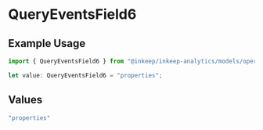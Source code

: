 # QueryEventsField6

## Example Usage

```typescript
import { QueryEventsField6 } from "@inkeep/inkeep-analytics/models/operations";

let value: QueryEventsField6 = "properties";
```

## Values

```typescript
"properties"
```
